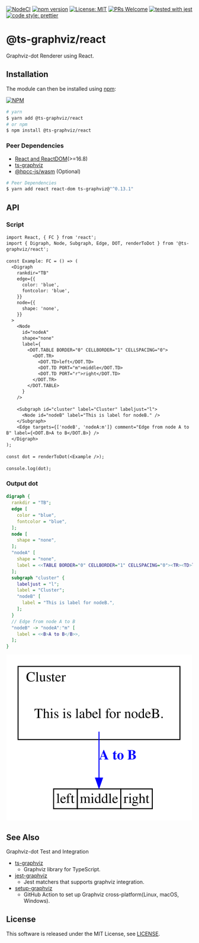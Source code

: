 [![NodeCI](https://github.com/ts-graphviz/react/workflows/NodeCI/badge.svg)](https://github.com/kamiazya/ts-graphviz/actions?workflow=NodeCI) [![npm version](https://badge.fury.io/js/%40ts-graphviz%2Freact.svg)](https://badge.fury.io/js/%40ts-graphviz%2Freact) [![License: MIT](https://img.shields.io/badge/License-MIT-yellow.svg)](https://opensource.org/licenses/MIT) [![PRs Welcome](https://img.shields.io/badge/PRs-welcome-brightgreen.svg)](http://makeapullrequest.com) [![tested with jest](https://img.shields.io/badge/tested_with-jest-99424f.svg)](https://github.com/facebook/jest) [![code style: prettier](https://img.shields.io/badge/code_style-prettier-ff69b4.svg)](https://github.com/prettier/prettier)

# @ts-graphviz/react

Graphviz-dot Renderer using React.

## Installation

The module can then be installed using [npm](https://www.npmjs.com/):

[![NPM](https://nodei.co/npm/@ts-graphviz/react.png)](https://nodei.co/npm/@ts-graphviz/react/)

```bash
# yarn
$ yarn add @ts-graphviz/react
# or npm
$ npm install @ts-graphviz/react
```

### Peer Dependencies

- [React and ReactDOM](https://github.com/facebook/react/)(>=16.8)
- [ts-graphviz](https://github.com/ts-graphviz/ts-graphviz)
- [@hpcc-js/wasm](https://www.npmjs.com/package/@hpcc-js/wasm) (Optional)

```bash
# Peer Dependencies
$ yarn add react react-dom ts-graphviz@"^0.13.1"
```

## API

### Script

```tsx
import React, { FC } from 'react';
import { Digraph, Node, Subgraph, Edge, DOT, renderToDot } from '@ts-graphviz/react';

const Example: FC = () => (
  <Digraph
    rankdir="TB"
    edge={{
      color: 'blue',
      fontcolor: 'blue',
    }}
    node={{
      shape: 'none',
    }}
  >
    <Node
      id="nodeA"
      shape="none"
      label={
        <DOT.TABLE BORDER="0" CELLBORDER="1" CELLSPACING="0">
          <DOT.TR>
            <DOT.TD>left</DOT.TD>
            <DOT.TD PORT="m">middle</DOT.TD>
            <DOT.TD PORT="r">right</DOT.TD>
          </DOT.TR>
        </DOT.TABLE>
      }
    />

    <Subgraph id="cluster" label="Cluster" labeljust="l">
      <Node id="nodeB" label="This is label for nodeB." />
    </Subgraph>
    <Edge targets={['nodeB', 'nodeA:m']} comment="Edge from node A to B" label={<DOT.B>A to B</DOT.B>} />
  </Digraph>
);

const dot = renderToDot(<Example />);

console.log(dot);
```

### Output dot

```dot
digraph {
  rankdir = "TB";
  edge [
    color = "blue",
    fontcolor = "blue",
  ];
  node [
    shape = "none",
  ];
  "nodeA" [
    shape = "none",
    label = <<TABLE BORDER="0" CELLBORDER="1" CELLSPACING="0"><TR><TD>left</TD><TD PORT="m">middle</TD><TD PORT="r">right</TD></TR></TABLE>>,
  ];
  subgraph "cluster" {
    labeljust = "l";
    label = "Cluster";
    "nodeB" [
      label = "This is label for nodeB.",
    ];
  }
  // Edge from node A to B
  "nodeB" -> "nodeA":"m" [
    label = <<B>A to B</B>>,
  ];
}
```

![dot](./example/example.svg)

## See Also

Graphviz-dot Test and Integration

- [ts-graphviz](https://github.com/ts-graphviz/ts-graphviz)
  - Graphviz library for TypeScript.
- [jest-graphviz](https://github.com/ts-graphviz/jest-graphviz)
  - Jest matchers that supports graphviz integration.
- [setup-graphviz](https://github.com/ts-graphviz/setup-graphviz)
  - GitHub Action to set up Graphviz cross-platform(Linux, macOS, Windows).

## License

This software is released under the MIT License, see [LICENSE](./LICENSE).
